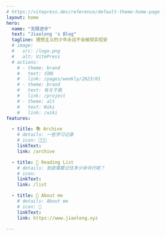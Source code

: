 ```yaml
---
# https://vitepress.dev/reference/default-theme-home-page
layout: home
hero:
  name: "无限进步"
  text: "Jiaolong 's Blog"
  tagline: 理想主义的少年永远不会被现实招安
  # image:
  #   src: /logo.png
  #   alt: VitePress
  # actions:
    # - theme: brand
    #   text: 归档
    #   link: /pages/weekly/2023/01
    # - theme: brand
    #   text: 有关于我
    #   link: /project
    # - theme: alt
    #   text: Wiki
    #   link: /wiki
features:

  - title: 📚 Archive
    # details: 一些学习记录
    # icon: 🧑🏻‍💻
    linkText: 
    link: /archive

  - title: 📃 Reading List
    # details: 到底需要记住多少命令行呢？
    # icon: 
    linkText: 
    link: /list

  - title: 👀 About me
    # details: About me
    # icon: 👀
    linkText: 
    link: https://www.jiaolong.xyz
    
---
```


<script setup>

import {
  VPTeamPage,
  VPTeamPageTitle,
  VPTeamMembers
} from 'vitepress/theme'

import { useData } from 'vitepress'

const { theme, page, frontmatter } = useData()

</script>

<!-- <ArchiveList title="Product" :items ="theme.posts" style="width:60%;margin:auto" /> -->

<BlogList :tags="theme.tags" :items ="theme.blogs" />


<style>
.VPContent{
  &.is-home {
  width: 1000px  !important;
}
} 
</style>